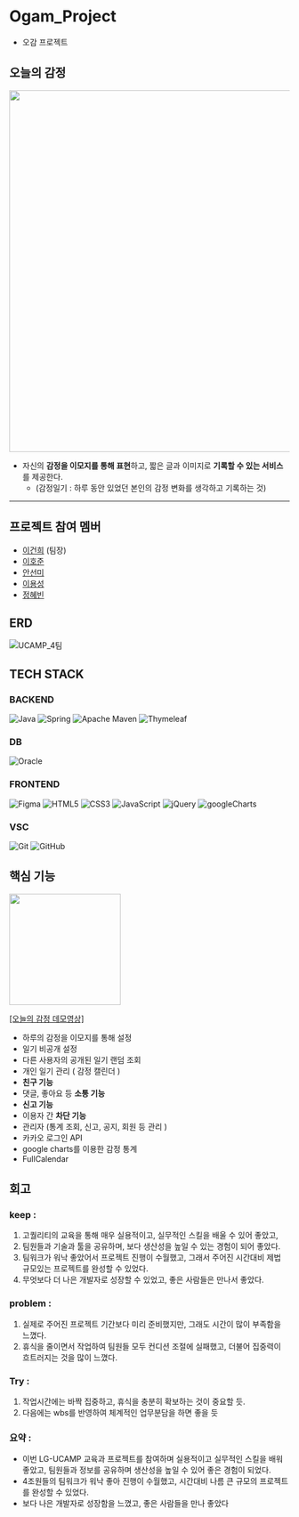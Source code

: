 


# Ogam_Project
- 오감 프로젝트

## 오늘의 감정
<img src="https://user-images.githubusercontent.com/89569867/202481149-2df61270-f6b5-4020-9b21-1b7a10d18510.png" style="width:650px;"/>

- 자신의 **감정을 이모지를 통해 표현**하고, 짧은 글과 이미지로 **기록할 수 있는 서비스**를 제공한다.
  - (감정일기 : 하루 동안 있었던 본인의 감정 변화를 생각하고 기록하는 것)

---

## 프로젝트 참여 멤버
- [이건희](https://github.com/keonmon) (팀장)
- [이호준](https://github.com/Leehojun12)
- [안선미](https://github.com/ackdongclub)
- [이용성](https://github.com/Yongs08)
- [정혜빈](https://github.com/happinessbbin)


## ERD
![UCAMP_4팀](https://user-images.githubusercontent.com/89569867/202463136-fe3840ec-eec0-4e16-ad3f-d303a3d456bc.png)

## TECH STACK
### BACKEND
![Java](https://img.shields.io/badge/java-%23ED8B00.svg?style=for-the-badge&logo=java&logoColor=white)
![Spring](https://img.shields.io/badge/spring-%236DB33F.svg?style=for-the-badge&logo=spring&logoColor=white)
![Apache Maven](https://img.shields.io/badge/Apache%20Maven-C71A36?style=for-the-badge&logo=Apache%20Maven&logoColor=white)
![Thymeleaf](https://img.shields.io/badge/Thymeleaf-%23005C0F.svg?style=for-the-badge&logo=Thymeleaf&logoColor=white)

### DB
![Oracle](https://img.shields.io/badge/Oracle-F80000?style=for-the-badge&logo=oracle&logoColor=white)

### FRONTEND
![Figma](https://img.shields.io/badge/figma-%23F24E1E.svg?style=for-the-badge&logo=figma&logoColor=white)
![HTML5](https://img.shields.io/badge/html5-%23E34F26.svg?style=for-the-badge&logo=html5&logoColor=white)
![CSS3](https://img.shields.io/badge/css3-%231572B6.svg?style=for-the-badge&logo=css3&logoColor=white)
![JavaScript](https://img.shields.io/badge/javascript-%23323330.svg?style=for-the-badge&logo=javascript&logoColor=%23F7DF1E)
![jQuery](https://img.shields.io/badge/jquery-%230769AD.svg?style=for-the-badge&logo=jquery&logoColor=white)
![googleCharts](https://img.shields.io/badge/googleCharts-4285F4?style=for-the-badge&logo=google&logoColor=white)

### VSC
![Git](https://img.shields.io/badge/git-%23F05033.svg?style=for-the-badge&logo=git&logoColor=white)
![GitHub](https://img.shields.io/badge/github-%23121011.svg?style=for-the-badge&logo=github&logoColor=white)


## 핵심 기능
[<img src="https://user-images.githubusercontent.com/89569867/202479310-53e15101-a75b-423e-acbf-0797cced97cd.png" style="width:200px;"/>](https://youtu.be/kgCYPlo6Sro)

[[오늘의 감정 데모영상]](https://youtu.be/kgCYPlo6Sro)
- 하루의 감정을 이모지를 통해 설정
- 일기 비공개 설정 
- 다른 사용자의 공개된 일기 랜덤 조회
- 개인 일기 관리 ( 감정 캘린더 )
- **친구 기능**
- 댓글, 좋아요 등 **소통 기능**
- **신고 기능**
- 이용자 간 **차단 기능**
- 관리자 (통계 조회, 신고, 공지, 회원 등 관리 )
- 카카오 로그인 API
- google charts를 이용한 감정 통계
- FullCalendar


## 회고

### keep : 
1. 고퀄리티의 교육을 통해 매우 실용적이고, 실무적인 스킬을 배울 수 있어 좋았고,
2. 팀원들과 기술과 툴을 공유하며, 보다 생산성을 높일 수 있는 경험이 되어 좋았다.
3. 팀워크가 워낙 좋았어서 프로젝트 진행이 수월했고, 그래서 주어진 시간대비 제법 규모있는 프로젝트를 완성할 수 있었다.
4. 무엇보다 더 나은 개발자로 성장할 수 있었고, 좋은 사람들은 만나서 좋았다.

### problem : 
1. 실제로 주어진 프로젝트 기간보다 미리 준비했지만, 그래도 시간이 많이 부족함을 느꼈다.
2. 휴식을 줄이면서 작업하여 팀원들 모두 컨디션 조절에 실패했고, 더불어 집중력이 흐트러지는 것을 많이 느꼈다.

### Try : 
1. 작업시간에는 바짝 집중하고, 휴식을 충분히 확보하는 것이 중요할 듯.
2. 다음에는 wbs를 반영하여 체계적인 업무분담을 하면 좋을 듯

### 요약 : 
- 이번 LG-UCAMP 교육과 프로젝트를 참여하며 실용적이고 실무적인 스킬을 배워 좋았고, 팀원들과 정보를 공유하며 생산성을 높일 수 있어 좋은 경험이 되었다.
- 4조원들의 팀워크가 워낙 좋아 진행이 수월했고, 시간대비 나름 큰 규모의 프로젝트를 완성할 수 있었다.
- 보다 나은 개발자로 성장함을 느꼈고, 좋은 사람들을 만나 좋았다

